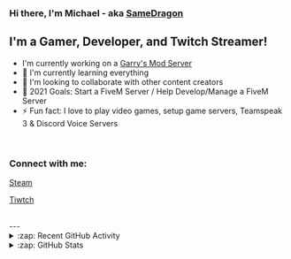 ### Hi there, I'm Michael - aka [SameDragon][steamlnk]

## I'm a Gamer, Developer, and Twitch Streamer!
- I'm currently working on a [Garry's Mod Server][currentprojectwebsite]
- 🌱 I'm currently learning everything
- 👯 I'm looking to collaborate with other content creators
- 🥅 2021 Goals: Start a FiveM Server / Help Develop/Manage a FiveM Server
- ⚡ Fun fact: I love to play video games, setup game servers, Teamspeak 3 & Discord Voice Servers

<br />

### Connect with me:

[Steam][steamlnk]

[Tiwtch][twitch]

<br />
---
<details>
  <summary>:zap: Recent GitHub Activity</summary>
  ❌ Closed FiveM Server Repo. [#1](https://github.com/SameDragonRP/server) in [samedragonrp/server](https://github.com/SameDragonRP)
<!--START_SECTION:activity
1. 🗣 Commented on [#2](https://github.com/codeSTACKr/portfolio-sass/issues/2) in [codeSTACKr/portfolio-sass](https://github.com/codeSTACKr/portfolio-sass)
2. ❗️ Closed issue [#2](https://github.com/codeSTACKr/portfolio-sass/issues/2) in [codeSTACKr/portfolio-sass](https://github.com/codeSTACKr/portfolio-sass)
3. ❌ Closed PR [#11](https://github.com/codeSTACKr/free-developer-resources/pull/11) in [codeSTACKr/free-developer-resources](https://github.com/codeSTACKr/free-developer-resources)
4. 🗣 Commented on [#11](https://github.com/codeSTACKr/free-developer-resources/issues/11) in [codeSTACKr/free-developer-resources](https://github.com/codeSTACKr/free-developer-resources)
5. 🎉 Merged PR [#10](https://github.com/codeSTACKr/free-developer-resources/pull/10) in [codeSTACKr/free-developer-resources](https://github.com/codeSTACKr/free-developer-resources)
<!--END_SECTION:activity-->
</details>
<details>
  <summary>:zap: GitHub Stats</summary>
  
  ![SameDragon1's GitHub stats](https://github-readme-stats.vercel.app/api?username=samedragon1&count_private=true&show_icons=true&theme=onedark)

</details>

[steamlnk]: https://steamcommunity.com/id/samedragon
[twitch]: http://twitch.tv/samedragon1
[currentprojectwebsite]: https://github.com/samedragon1/
